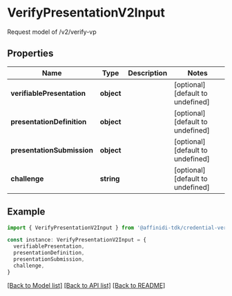 # VerifyPresentationV2Input

Request model of /v2/verify-vp

## Properties

| Name                       | Type       | Description | Notes                             |
| -------------------------- | ---------- | ----------- | --------------------------------- |
| **verifiablePresentation** | **object** |             | [optional] [default to undefined] |
| **presentationDefinition** | **object** |             | [optional] [default to undefined] |
| **presentationSubmission** | **object** |             | [optional] [default to undefined] |
| **challenge**              | **string** |             | [optional] [default to undefined] |

## Example

```typescript
import { VerifyPresentationV2Input } from '@affinidi-tdk/credential-verification-client'

const instance: VerifyPresentationV2Input = {
  verifiablePresentation,
  presentationDefinition,
  presentationSubmission,
  challenge,
}
```

[[Back to Model list]](../README.md#documentation-for-models) [[Back to API list]](../README.md#documentation-for-api-endpoints) [[Back to README]](../README.md)
